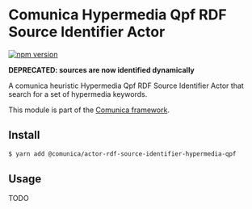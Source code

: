 # Comunica Hypermedia Qpf RDF Source Identifier Actor

[![npm version](https://badge.fury.io/js/%40comunica%2Factor-rdf-source-identifier-hypermedia-qpf.svg)](https://www.npmjs.com/package/@comunica/actor-rdf-source-identifier-hypermedia-qpf)

**DEPRECATED: sources are now identified dynamically**

A comunica heuristic Hypermedia Qpf RDF Source Identifier Actor that search for a set of hypermedia keywords.

This module is part of the [Comunica framework](https://github.com/comunica/comunica).

## Install

```bash
$ yarn add @comunica/actor-rdf-source-identifier-hypermedia-qpf
```

## Usage

TODO
